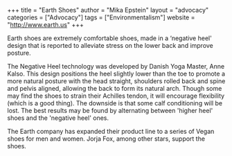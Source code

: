 +++
title = "Earth Shoes"
author = "Mika Epstein"
layout = "advocacy"
categories = ["Advocacy"]
tags = ["Environmentalism"]
website = "http://www.earth.us"
+++

Earth shoes are extremely comfortable shoes, made in a &#8216;negative heel' design that is reported to alleviate stress on the lower back and improve posture.

The Negative Heel technology was developed by Danish Yoga Master, Anne Kalso. This design positions the heel slightly lower than the toe to promote a more natural posture with the head straight, shoulders rolled back and spine and pelvis aligned, allowing the back to form its natural arch. Though some may find the shoes to strain their Achilles tendon, it will encourage flexibility (which is a good thing). The downside is that some calf conditioning will be lost. The best results may be found by alternating between 'higher heel' shoes and the 'negative heel' ones.

The Earth company has expanded their product line to a series of Vegan shoes for men and women. Jorja Fox, among other stars, support the shoes.